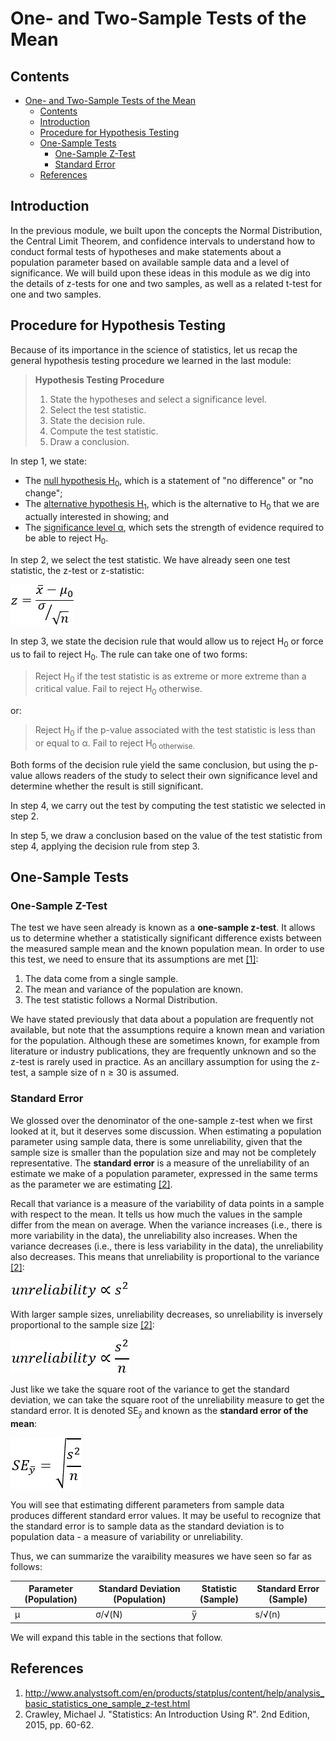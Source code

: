 # One- and Two-Sample Tests of the Mean

## Contents

- [One- and Two-Sample Tests of the Mean](#one--and-two-sample-tests-of-the-mean)
  - [Contents](#contents)
  - [Introduction](#introduction)
  - [Procedure for Hypothesis Testing](#procedure-for-hypothesis-testing)
  - [One-Sample Tests](#one-sample-tests)
    - [One-Sample Z-Test](#one-sample-z-test)
    - [Standard Error](#standard-error)
  - [References](#references)

## Introduction

In the previous module, we built upon the concepts the Normal Distribution, the Central Limit Theorem, and confidence intervals to understand how to conduct formal tests of hypotheses and make statements about a population parameter based on available sample data and a level of significance. We will build upon these ideas in this module as we dig into the details of z-tests for one and two samples, as well as a related t-test for one and two samples.

## Procedure for Hypothesis Testing

Because of its importance in the science of statistics, let us recap the general hypothesis testing procedure we learned in the last module:

> **Hypothesis Testing Procedure**
> 1. State the hypotheses and select a significance level.
> 2. Select the test statistic.
> 3. State the decision rule.
> 4. Compute the test statistic.
> 5. Draw a conclusion.

In step 1, we state:

- The <ins>null hypothesis H<sub>0</sub></ins>, which is a statement of "no difference" or "no change";
- The <ins>alternative hypothesis H<sub>1</sub></ins>, which is the alternative to H<sub>0</sub> that we are actually interested in showing; and
- The <ins>significance level α</ins>, which sets the strength of evidence required to be able to reject H<sub>0</sub>.

In step 2, we select the test statistic. We have already seen one test statistic, the z-test or z-statistic:

![Formula for z-statistic/z-test](/Course-Content/Images/Equations/z-test.png)

In step 3, we state the decision rule that would allow us to reject H<sub>0</sub> or force us to fail to reject H<sub>0</sub>. The rule can take one of two forms:

> Reject H<sub>0</sub> if the test statistic is as extreme or more extreme than a critical value. Fail to reject H<sub>0</sub> otherwise.

or:

> Reject H<sub>0</sub> if the p-value associated with the test statistic is less than or equal to α. Fail to reject H<sub>0</sib> otherwise.

Both forms of the decision rule yield the same conclusion, but using the p-value allows readers of the study to select their own significance level and determine whether the result is still significant.

In step 4, we carry out the test by computing the test statistic we selected in step 2.

In step 5, we draw a conclusion based on the value of the test statistic from step 4, applying the decision rule from step 3.

## One-Sample Tests

### One-Sample Z-Test

The test we have seen already is known as a **one-sample z-test**. It allows us to determine whether a statistically significant difference exists between the measured sample mean and the known population mean. In order to use this test, we need to ensure that its assumptions are met [[1]](#references):

1. The data come from a single sample.
2. The mean and variance of the population are known.
3. The test statistic follows a Normal Distribution.

We have stated previously that data about a population are frequently not available, but note that the assumptions require a known mean and variation for the population. Although these are sometimes known, for example from literature or industry publications, they are frequently unknown and so the z-test is rarely used in practice. As an ancillary assumption for using the z-test, a sample size of n ≥ 30 is assumed.

### Standard Error

We glossed over the denominator of the one-sample z-test when we first looked at it, but it deserves some discussion. When estimating a population parameter using sample data, there is some unreliability, given that the sample size is smaller than the population size and may not be completely representative. The **standard error** is a measure of the unreliability of an estimate we make of a population parameter, expressed in the same terms as the parameter we are estimating [[2]](#references).

Recall that variance is a measure of the variability of data points in a sample with respect to the mean. It tells us how much the values in the sample differ from the mean on average. When the variance increases (i.e., there is more variability in the data), the unreliability also increases. When the variance decreases (i.e., there is less variability in the data), the unreliability also decreases. This means that unreliability is proportional to the variance [[2]](#references):

![Unreliability proportional to variance](/Course-Content/Images/Equations/unreliability-proportional-variance.png)

With larger sample sizes, unreliability decreases, so unreliability is inversely proportional to the sample size [[2]](#references):

![Unreliability proportional to variance and inversely to sample size](/Course-Content/Images/Equations/unreliability-proportional-variance-inversely-n.png)

Just like we take the square root of the variance to get the standard deviation, we can take the square root of the unreliability measure to get the standard error. It is denoted SE<sub>y̅</sub> and known as the **standard error of the mean**:

![Formula for standard error](/Course-Content/Images/Equations/standard-error.png)

You will see that estimating different parameters from sample data produces different standard error values. It may be useful to recognize that the standard error is to sample data as the standard deviation is to population data - a measure of variability or unreliability.

Thus, we can summarize the varaibility measures we have seen so far as follows:

| Parameter (Population) | Standard Deviation (Population) | Statistic (Sample) | Standard Error (Sample) |
|------------------------|---------------------------------|--------------------|-------------------------|
| µ | σ/√(N) | y̅ | s/√(n) |

We will expand this table in the sections that follow.

## References

1. http://www.analystsoft.com/en/products/statplus/content/help/analysis_basic_statistics_one_sample_z-test.html
2. Crawley, Michael J. "Statistics: An Introduction Using R". 2nd Edition, 2015, pp. 60-62.